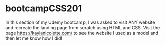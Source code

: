 # bootcampCSS201

In this section of my Udemy bootcamp, I was asked to visit ANY website and recreate the landing page from scratch using HTML and CSS. Visit the page https://kaylanicolette.com/ to see the website I used as a model and then let me know how I did!
